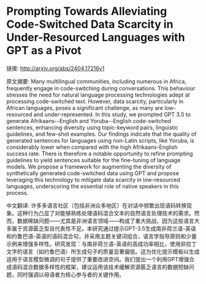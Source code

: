 # Prompting Towards Alleviating Code-Switched Data Scarcity in Under-Resourced Languages with GPT as a Pivot

链接: http://arxiv.org/abs/2404.17216v1

原文摘要:
Many multilingual communities, including numerous in Africa, frequently
engage in code-switching during conversations. This behaviour stresses the need
for natural language processing technologies adept at processing code-switched
text. However, data scarcity, particularly in African languages, poses a
significant challenge, as many are low-resourced and under-represented. In this
study, we prompted GPT 3.5 to generate Afrikaans--English and Yoruba--English
code-switched sentences, enhancing diversity using topic-keyword pairs,
linguistic guidelines, and few-shot examples. Our findings indicate that the
quality of generated sentences for languages using non-Latin scripts, like
Yoruba, is considerably lower when compared with the high Afrikaans-English
success rate. There is therefore a notable opportunity to refine prompting
guidelines to yield sentences suitable for the fine-tuning of language models.
We propose a framework for augmenting the diversity of synthetically generated
code-switched data using GPT and propose leveraging this technology to mitigate
data scarcity in low-resourced languages, underscoring the essential role of
native speakers in this process.

中文翻译:
许多多语言社区（包括非洲众多地区）在对话中频繁出现语码转换现象。这种行为凸显了对能够熟练处理语码混合文本的自然语言处理技术的需求。然而，数据稀缺问题——尤其是非洲语言领域——构成了重大挑战，因为这些语言大多属于资源匮乏型且代表性不足。本研究通过提示GPT-3.5生成南非荷兰语-英语和约鲁巴语-英语的语码混合句，并采用主题关键词组合、语言学指导原则和少量示例来增强多样性。研究发现：与南非荷兰语-英语的高成功率相比，使用非拉丁文字的语言（如约鲁巴语）所生成句子的质量显著偏低。这为优化提示模板以生成适用于语言模型微调的句子提供了重要改进空间。我们提出一个利用GPT增强合成语码混合数据多样性的框架，建议运用该技术缓解资源匮乏语言的数据短缺问题，同时强调以母语者为核心参与者的关键作用。
